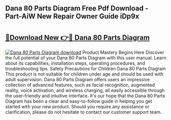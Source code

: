 ## Dana 80 Parts Diagram Free Pdf Download - Part-AiW New Repair Owner Guide iDp9x

# <h2><a href="http://dfp09r.blite.top/?on=Dana+80+Parts+Diagram">🔗Download New 👉🔴 Dana 80 Parts Diagram</a></h2>

[![Dana 80 Parts Diagram download](https://i.imgur.com/lujVjoI.png)](http://dfp09r.blite.top/?on=Dana+80+Parts+Diagram)
Product Mastery Begins Here Discover the full potential of your Dana 80 Parts Diagram with this user manual. Learn about its capabilities, installation steps, operating procedures, and troubleshooting tips. Safety Precautions for Children Dana 80 Parts Diagram This product is not suitable for children under age and should be used with adult supervision. Dana 80 Parts Diagram offers users an impressive collection of advanced features, such as facial recognition, augmented reality, voice activation, and wireless charging, all easily accessible through the user-friendly and intuitive interface. It's our hope that the Dana 80 Parts Diagram has been a clear and easy-to-follow guide in helping you get started with your new product. Should you require any assistance or clarification, please do not hesitate to contact our customer support team.
